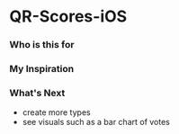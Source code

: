 # QR-Scores-iOS

### Who is this for


### My Inspiration


### What's Next
- create more types
- see visuals such as a bar chart of votes
